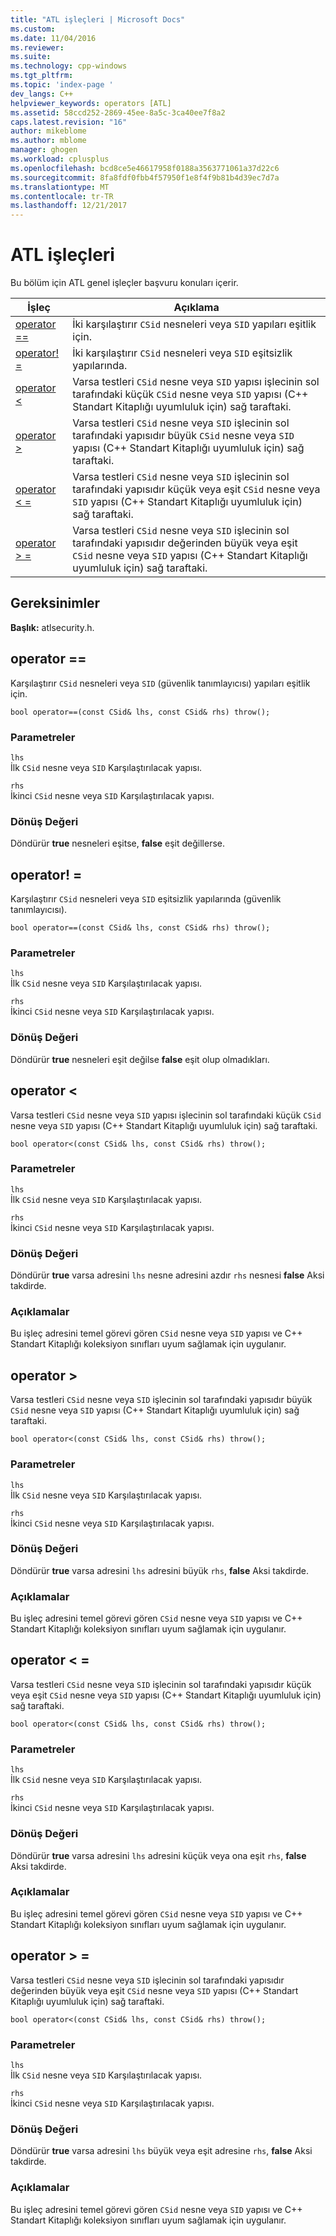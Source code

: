 ```yaml
---
title: "ATL işleçleri | Microsoft Docs"
ms.custom: 
ms.date: 11/04/2016
ms.reviewer: 
ms.suite: 
ms.technology: cpp-windows
ms.tgt_pltfrm: 
ms.topic: 'index-page '
dev_langs: C++
helpviewer_keywords: operators [ATL]
ms.assetid: 58ccd252-2869-45ee-8a5c-3ca40ee7f8a2
caps.latest.revision: "16"
author: mikeblome
ms.author: mblome
manager: ghogen
ms.workload: cplusplus
ms.openlocfilehash: bcd8ce5e46617958f0188a3563771061a37d22c6
ms.sourcegitcommit: 8fa8fdf0fbb4f57950f1e8f4f9b81b4d39ec7d7a
ms.translationtype: MT
ms.contentlocale: tr-TR
ms.lasthandoff: 12/21/2017
---
```

# <a name="atl-operators"></a>ATL işleçleri
Bu bölüm için ATL genel işleçler başvuru konuları içerir.  
  
|İşleç|Açıklama|  
|--------------|-----------------|  
|[operator ==](#operator_eq_eq)|İki karşılaştırır `CSid` nesneleri veya `SID` yapıları eşitlik için.|  
|[operator! =](#operator_neq)|İki karşılaştırır `CSid` nesneleri veya `SID` eşitsizlik yapılarında.|  
|[operator <](#operator_lt)|Varsa testleri `CSid` nesne veya `SID` yapısı işlecinin sol tarafındaki küçük `CSid` nesne veya `SID` yapısı (C++ Standart Kitaplığı uyumluluk için) sağ taraftaki.|  
|[operator >](#operator_gt)|Varsa testleri `CSid` nesne veya `SID` işlecinin sol tarafındaki yapısıdır büyük `CSid` nesne veya `SID` yapısı (C++ Standart Kitaplığı uyumluluk için) sağ taraftaki.|  
|[operator < =](#operator_lt__eq)|Varsa testleri `CSid` nesne veya `SID` işlecinin sol tarafındaki yapısıdır küçük veya eşit `CSid` nesne veya `SID` yapısı (C++ Standart Kitaplığı uyumluluk için) sağ taraftaki.|  
|[operator > =](#operator_gt__eq)|Varsa testleri `CSid` nesne veya `SID` işlecinin sol tarafındaki yapısıdır değerinden büyük veya eşit `CSid` nesne veya `SID` yapısı (C++ Standart Kitaplığı uyumluluk için) sağ taraftaki.|  
  
## <a name="requirements"></a>Gereksinimler  
 **Başlık:** atlsecurity.h.  
  
##  <a name="operator_eq_eq"></a>operator ==  
 Karşılaştırır `CSid` nesneleri veya `SID` (güvenlik tanımlayıcısı) yapıları eşitlik için.  
  
```   
bool operator==(const CSid& lhs, const CSid& rhs) throw(); 
```  
  
### <a name="parameters"></a>Parametreler  
 `lhs`  
 İlk `CSid` nesne veya `SID` Karşılaştırılacak yapısı.  
  
 `rhs`  
 İkinci `CSid` nesne veya `SID` Karşılaştırılacak yapısı.  
  
### <a name="return-value"></a>Dönüş Değeri  
 Döndürür **true** nesneleri eşitse, **false** eşit değillerse.  
  
##  <a name="operator_neq"></a>operator! =  
 Karşılaştırır `CSid` nesneleri veya `SID` eşitsizlik yapılarında (güvenlik tanımlayıcısı).  
  
```   
bool operator==(const CSid& lhs, const CSid& rhs) throw(); 
```  
  
### <a name="parameters"></a>Parametreler  
 `lhs`  
 İlk `CSid` nesne veya `SID` Karşılaştırılacak yapısı.  
  
 `rhs`  
 İkinci `CSid` nesne veya `SID` Karşılaştırılacak yapısı.  
  
### <a name="return-value"></a>Dönüş Değeri  
 Döndürür **true** nesneleri eşit değilse **false** eşit olup olmadıkları.  
  
##  <a name="operator_lt"></a>operator <  
 Varsa testleri `CSid` nesne veya `SID` yapısı işlecinin sol tarafındaki küçük `CSid` nesne veya `SID` yapısı (C++ Standart Kitaplığı uyumluluk için) sağ taraftaki.  
  
```   
bool operator<(const CSid& lhs, const CSid& rhs) throw(); 
```  
  
### <a name="parameters"></a>Parametreler  
 `lhs`  
 İlk `CSid` nesne veya `SID` Karşılaştırılacak yapısı.  
  
 `rhs`  
 İkinci `CSid` nesne veya `SID` Karşılaştırılacak yapısı.  
  
### <a name="return-value"></a>Dönüş Değeri  
 Döndürür **true** varsa adresini `lhs` nesne adresini azdır `rhs` nesnesi **false** Aksi takdirde.  
  
### <a name="remarks"></a>Açıklamalar  
 Bu işleç adresini temel görevi gören `CSid` nesne veya `SID` yapısı ve C++ Standart Kitaplığı koleksiyon sınıfları uyum sağlamak için uygulanır.  
  
##  <a name="operator_gt"></a>operator >  
 Varsa testleri `CSid` nesne veya `SID` işlecinin sol tarafındaki yapısıdır büyük `CSid` nesne veya `SID` yapısı (C++ Standart Kitaplığı uyumluluk için) sağ taraftaki.  
  
```   
bool operator<(const CSid& lhs, const CSid& rhs) throw(); 
```  
  
### <a name="parameters"></a>Parametreler  
 `lhs`  
 İlk `CSid` nesne veya `SID` Karşılaştırılacak yapısı.  
  
 `rhs`  
 İkinci `CSid` nesne veya `SID` Karşılaştırılacak yapısı.  
  
### <a name="return-value"></a>Dönüş Değeri  
 Döndürür **true** varsa adresini `lhs` adresini büyük `rhs`, **false** Aksi takdirde.  
  
### <a name="remarks"></a>Açıklamalar  
 Bu işleç adresini temel görevi gören `CSid` nesne veya `SID` yapısı ve C++ Standart Kitaplığı koleksiyon sınıfları uyum sağlamak için uygulanır.  
  
##  <a name="operator_lt__eq"></a>operator < =  
 Varsa testleri `CSid` nesne veya `SID` işlecinin sol tarafındaki yapısıdır küçük veya eşit `CSid` nesne veya `SID` yapısı (C++ Standart Kitaplığı uyumluluk için) sağ taraftaki.  
  
```   
bool operator<(const CSid& lhs, const CSid& rhs) throw(); 
```  
  
### <a name="parameters"></a>Parametreler  
 `lhs`  
 İlk `CSid` nesne veya `SID` Karşılaştırılacak yapısı.  
  
 `rhs`  
 İkinci `CSid` nesne veya `SID` Karşılaştırılacak yapısı.  
  
### <a name="return-value"></a>Dönüş Değeri  
 Döndürür **true** varsa adresini `lhs` adresini küçük veya ona eşit `rhs`, **false** Aksi takdirde.  
  
### <a name="remarks"></a>Açıklamalar  
 Bu işleç adresini temel görevi gören `CSid` nesne veya `SID` yapısı ve C++ Standart Kitaplığı koleksiyon sınıfları uyum sağlamak için uygulanır.  
  
##  <a name="operator_gt__eq"></a>operator > =  
 Varsa testleri `CSid` nesne veya `SID` işlecinin sol tarafındaki yapısıdır değerinden büyük veya eşit `CSid` nesne veya `SID` yapısı (C++ Standart Kitaplığı uyumluluk için) sağ taraftaki.  
  
```   
bool operator<(const CSid& lhs, const CSid& rhs) throw(); 
```  
  
### <a name="parameters"></a>Parametreler  
 `lhs`  
 İlk `CSid` nesne veya `SID` Karşılaştırılacak yapısı.  
  
 `rhs`  
 İkinci `CSid` nesne veya `SID` Karşılaştırılacak yapısı.  
  
### <a name="return-value"></a>Dönüş Değeri  
 Döndürür **true** varsa adresini `lhs` büyük veya eşit adresine `rhs`, **false** Aksi takdirde.  
  
### <a name="remarks"></a>Açıklamalar  
 Bu işleç adresini temel görevi gören `CSid` nesne veya `SID` yapısı ve C++ Standart Kitaplığı koleksiyon sınıfları uyum sağlamak için uygulanır.



